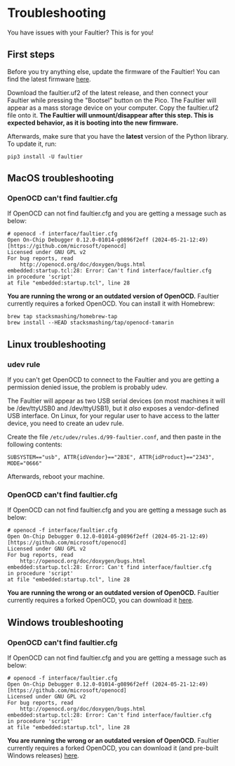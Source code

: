 # Troubleshooting

You have issues with your Faultier? This is for you!

## First steps

Before you try anything else, update the firmware of the Faultier! You can find the latest firmware [here](https://github.com/hextreeio/faultier/releases).

Download the faultier.uf2 of the latest release, and then connect your Faultier while pressing the "Bootsel" button on the Pico. The Faultier will appear as a mass storage device on your computer. Copy the faultier.uf2 file onto it. **The Faultier will unmount/disappear after this step. This is expected behavior, as it is booting into the new firmware.**

Afterwards, make sure that you have the **latest** version of the Python library. To update it, run:

```
pip3 install -U faultier
```


## MacOS troubleshooting

### OpenOCD can't find faultier.cfg

If OpenOCD can not find faultier.cfg and you are getting a message such as below:

```
# openocd -f interface/faultier.cfg  
Open On-Chip Debugger 0.12.0-01014-g0896f2eff (2024-05-21-12:49) [https://github.com/microsoft/openocd]
Licensed under GNU GPL v2
For bug reports, read
	http://openocd.org/doc/doxygen/bugs.html
embedded:startup.tcl:28: Error: Can't find interface/faultier.cfg
in procedure 'script' 
at file "embedded:startup.tcl", line 28
```

**You are running the wrong or an outdated version of OpenOCD.** Faultier currently requires a forked OpenOCD. You can install it with Homebrew:

```
brew tap stacksmashing/homebrew-tap
brew install --HEAD stacksmashing/tap/openocd-tamarin
```

## Linux troubleshooting

### udev rule

If you can't get OpenOCD to connect to the Faultier and you are getting a permission denied issue, the problem is probably udev.

The Faultier will appear as two USB serial devices (on most machines it will be /dev/ttyUSB0 and /dev/ttyUSB1), but it *also* exposes a vendor-defined USB interface. On Linux, for your regular user to have access to the latter device, you need to create an udev rule. 

Create the file `/etc/udev/rules.d/99-faultier.conf`, and then paste in the following contents:

```
SUBSYSTEM=="usb", ATTR{idVendor}=="2B3E", ATTR{idProduct}=="2343", MODE="0666" 
```

Afterwards, reboot your machine.

### OpenOCD can't find faultier.cfg

If OpenOCD can not find faultier.cfg and you are getting a message such as below:

```
# openocd -f interface/faultier.cfg  
Open On-Chip Debugger 0.12.0-01014-g0896f2eff (2024-05-21-12:49) [https://github.com/microsoft/openocd]
Licensed under GNU GPL v2
For bug reports, read
	http://openocd.org/doc/doxygen/bugs.html
embedded:startup.tcl:28: Error: Can't find interface/faultier.cfg
in procedure 'script' 
at file "embedded:startup.tcl", line 28
```

**You are running the wrong or an outdated version of OpenOCD.** Faultier currently requires a forked OpenOCD, you can download it [here](https://github.com/stacksmashing/openocd-tamarin).

## Windows troubleshooting

### OpenOCD can't find faultier.cfg

If OpenOCD can not find faultier.cfg and you are getting a message such as below:

```
# openocd -f interface/faultier.cfg  
Open On-Chip Debugger 0.12.0-01014-g0896f2eff (2024-05-21-12:49) [https://github.com/microsoft/openocd]
Licensed under GNU GPL v2
For bug reports, read
	http://openocd.org/doc/doxygen/bugs.html
embedded:startup.tcl:28: Error: Can't find interface/faultier.cfg
in procedure 'script' 
at file "embedded:startup.tcl", line 28
```

**You are running the wrong or an outdated version of OpenOCD.** Faultier currently requires a forked OpenOCD, you can download it (and pre-built Windows releases) [here](https://github.com/stacksmashing/openocd-tamarin).

